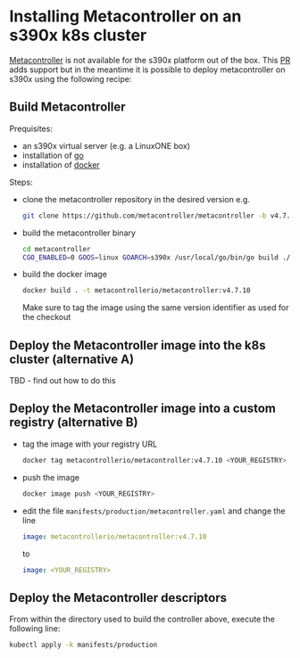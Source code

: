 # Installing Metacontroller on an s390x k8s cluster

[Metacontroller](https://github.com/metacontroller/metacontroller) is not available for the s390x platform out of the box. This [PR](https://github.com/metacontroller/metacontroller/pull/771) adds support but in the meantime it is possible to deploy metacontroller on s390x using the following recipe:

## Build Metacontroller

Prequisites:

- an s390x virtual server (e.g. a LinuxONE box)
- installation of [go](https://go.dev/doc/install)
- installation of [docker](https://docs.docker.com/engine/install/ubuntu/)

Steps:

- clone the metacontroller repository in the desired version e.g.

    ```bash
    git clone https://github.com/metacontroller/metacontroller -b v4.7.10
    ```

- build the metacontroller binary

    ```bash
    cd metacontroller
    CGO_ENABLED=0 GOOS=linux GOARCH=s390x /usr/local/go/bin/go build ./pkg/cmd/metacontroller
    ```

- build the docker image

    ```bash
    docker build . -t metacontrollerio/metacontroller:v4.7.10
    ```

    Make sure to tag the image using the same version identifier as used for the checkout

## Deploy the Metacontroller image into the k8s cluster (alternative A)

TBD - find out how to do this

## Deploy the Metacontroller image into a custom registry (alternative B)

- tag the image with your registry URL

    ```bash
    docker tag metacontrollerio/metacontroller:v4.7.10 <YOUR_REGISTRY>
    ```

- push the image

    ```bash
    docker image push <YOUR_REGISTRY>
    ```

- edit the file `manifests/production/metacontroller.yaml` and change the line

    ```yaml
    image: metacontrollerio/metacontroller:v4.7.10
    ```

    to 

    ```yaml
    image: <YOUR_REGISTRY>
    ```
 

## Deploy the Metacontroller descriptors

From within the directory used to build the controller above, execute the following line:

```bash
kubectl apply -k manifests/production
```
